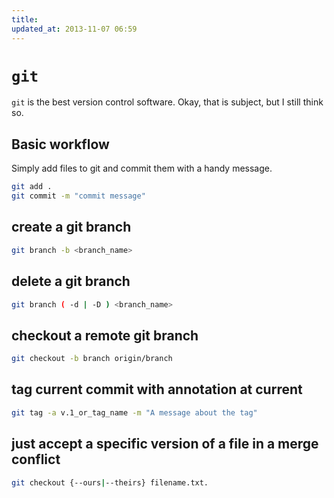 ```yaml
---
title:
updated_at: 2013-11-07 06:59
---
```


# `git`

`git` is the best version control software. Okay, that is subject, but I still think so. 

## Basic workflow

Simply add files to git and commit them with a handy message. 

```bash
git add .
git commit -m "commit message"
```

## create a git branch

```bash
git branch -b <branch_name>
```

## delete a git branch

```bash
git branch ( -d | -D ) <branch_name>
```

## checkout a remote git branch

```bash
git checkout -b branch origin/branch
```

## tag current commit with annotation at current

```bash
git tag -a v.1_or_tag_name -m "A message about the tag"
```

## just accept a specific version of a file in a merge conflict

```bash
git checkout {--ours|--theirs} filename.txt.
```

